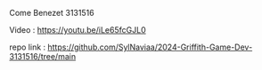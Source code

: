 Come Benezet
3131516

Video : https://youtu.be/iLe65fcGJL0

repo link : https://github.com/SylNaviaa/2024-Griffith-Game-Dev-3131516/tree/main
